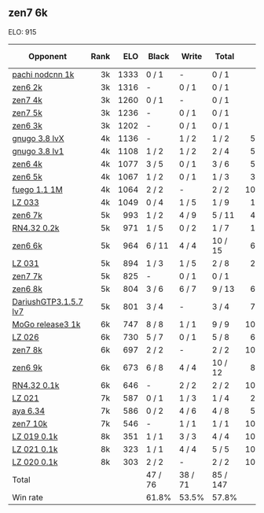 ## zen7 6k ##

ELO: 915

Opponent | Rank | ELO | Black | Write | Total | Win rate
---------|-----:|----:|-------|-------|-------|-------:
[pachi nodcnn 1k](pachi%20nodcnn%201k.md) | 3k | 1333 | 0 / 1 | - | 0 / 1 | 0.0%
[zen6 2k](zen6%202k.md) | 3k | 1316 | - | 0 / 1 | 0 / 1 | 0.0%
[zen7 4k](zen7%204k.md) | 3k | 1260 | 0 / 1 | - | 0 / 1 | 0.0%
[zen7 5k](zen7%205k.md) | 3k | 1236 | - | 0 / 1 | 0 / 1 | 0.0%
[zen6 3k](zen6%203k.md) | 3k | 1202 | - | 0 / 1 | 0 / 1 | 0.0%
[gnugo 3.8 lvX](gnugo%203.8%20lvX.md) | 4k | 1136 | - | 1 / 2 | 1 / 2 | 50.0%
[gnugo 3.8 lv1](gnugo%203.8%20lv1.md) | 4k | 1108 | 1 / 2 | 1 / 2 | 2 / 4 | 50.0%
[zen6 4k](zen6%204k.md) | 4k | 1077 | 3 / 5 | 0 / 1 | 3 / 6 | 50.0%
[zen6 5k](zen6%205k.md) | 4k | 1067 | 1 / 2 | 0 / 1 | 1 / 3 | 33.3%
[fuego 1.1 1M](fuego%201.1%201M.md) | 4k | 1064 | 2 / 2 | - | 2 / 2 | 100.0%
[LZ 033](LZ%20033.md) | 4k | 1049 | 0 / 4 | 1 / 5 | 1 / 9 | 11.1%
[zen6 7k](zen6%207k.md) | 5k | 993 | 1 / 2 | 4 / 9 | 5 / 11 | 45.5%
[RN4.32 0.2k](RN4.32%200.2k.md) | 5k | 971 | 1 / 5 | 0 / 2 | 1 / 7 | 14.3%
[zen6 6k](zen6%206k.md) | 5k | 964 | 6 / 11 | 4 / 4 | 10 / 15 | 66.7%
[LZ 031](LZ%20031.md) | 5k | 894 | 1 / 3 | 1 / 5 | 2 / 8 | 25.0%
[zen7 7k](zen7%207k.md) | 5k | 825 | - | 0 / 1 | 0 / 1 | 0.0%
[zen6 8k](zen6%208k.md) | 5k | 804 | 3 / 6 | 6 / 7 | 9 / 13 | 69.2%
[DariushGTP3.1.5.7 lv7](DariushGTP3.1.5.7%20lv7.md) | 5k | 801 | 3 / 4 | - | 3 / 4 | 75.0%
[MoGo release3 1k](MoGo%20release3%201k.md) | 6k | 747 | 8 / 8 | 1 / 1 | 9 / 9 | 100.0%
[LZ 026](LZ%20026.md) | 6k | 730 | 5 / 7 | 0 / 1 | 5 / 8 | 62.5%
[zen7 8k](zen7%208k.md) | 6k | 697 | 2 / 2 | - | 2 / 2 | 100.0%
[zen6 9k](zen6%209k.md) | 6k | 673 | 6 / 8 | 4 / 4 | 10 / 12 | 83.3%
[RN4.32 0.1k](RN4.32%200.1k.md) | 6k | 646 | - | 2 / 2 | 2 / 2 | 100.0%
[LZ 021](LZ%20021.md) | 7k | 587 | 0 / 1 | 1 / 3 | 1 / 4 | 25.0%
[aya 6.34](aya%206.34.md) | 7k | 586 | 0 / 2 | 4 / 6 | 4 / 8 | 50.0%
[zen7 10k](zen7%2010k.md) | 7k | 546 | - | 1 / 1 | 1 / 1 | 100.0%
[LZ 019 0.1k](LZ%20019%200.1k.md) | 8k | 351 | 1 / 1 | 3 / 3 | 4 / 4 | 100.0%
[LZ 021 0.1k](LZ%20021%200.1k.md) | 8k | 323 | 1 / 1 | 4 / 4 | 5 / 5 | 100.0%
[LZ 020 0.1k](LZ%20020%200.1k.md) | 8k | 303 | 2 / 2 | - | 2 / 2 | 100.0%
Total | | | 47 / 76 | 38 / 71 | 85 / 147 | 
Win rate| | | 61.8% | 53.5% | 57.8% | 
